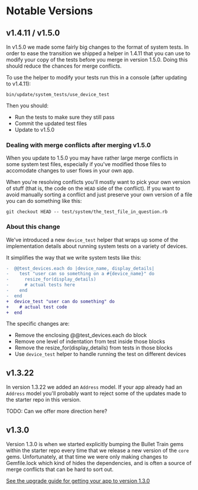 # Notable Versions

## v1.4.11 / v1.5.0

In v1.5.0 we made some fairly big changes to the format of system tests. In order to ease the
transition we shipped a helper in 1.4.11 that you can use to modify your copy of the tests before
you merge in version 1.5.0. Doing this should reduce the chances for merge conflicts.

To use the helper to modify your tests run this in a console (after updating to v1.4.11):

```
bin/update/system_tests/use_device_test
```

Then you should:

* Run the tests to make sure they still pass
* Commit the updated test files
* Update to v1.5.0

### Dealing with merge conflicts after merging v1.5.0

When you update to 1.5.0 you may have rather large merge conflicts in some system test files,
especially if you've modified those files to accomodate changes to user flows in your own app.

When you're resolving conflicts you'll mostly want to pick your own version of stuff (that is,
the code on the `HEAD` side of the conflict). If you want to avoid manually sorting a conflict
and just preserve your own version of a file you can do something like this:

```
git checkout HEAD -- test/system/the_test_file_in_question.rb
```

### About this change

We've introduced a new `device_test` helper that wraps up some of the implementation
details about running system tests on a variety of devices.

It simplifies the way that we write system tests like this:

```diff
-  @@test_devices.each do |device_name, display_details|
-    test "user can so something on a #{device_name}" do
-      resize_for(display_details)
-      # actual tests here
-    end
-  end
+  device_test "user can do something" do
+    # actual test code
+  end
```

The specific changes are:

* Remove the enclosing @@test_devices.each do block
* Remove one level of indentation from test inside those blocks
* Remove the resize_for(display_details) from tests in those blocks
* Use `device_test` helper to handle running the test on different devices


## v1.3.22

In version 1.3.22 we added an `Address` model. If your app already had an `Address` model you'll
probably want to reject some of the updates made to the starter repo in this version.

TODO: Can we offer more direction here?


## v1.3.0

Version 1.3.0 is when we started explicitly bumping the Bullet Train gems within the starter repo
every time that we release a new version of the `core` gems. Unfortunately, at that time we were
only making changes to Gemfile.lock which kind of hides the dependencies, and is often a source of
merge conflicts that can be hard to sort out.

[See the upgrade guide for getting your app to version 1.3.0](/docs/upgrades/yolo-130)
